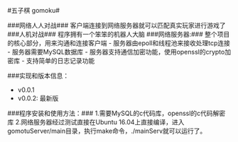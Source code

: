 #五子棋 gomoku#

###网络人人对战###
	客户端连接到网络服务器就可以匹配真实玩家进行游戏了
###人机对战###
	程序拥有一个笨笨的机器人大脑
###网络服务器:###
	整个项目的核心部分，用来沟通和连接客户端
	- 服务器由epoll和线程池来接收处理tcp连接
	- 服务器需要MySQL数据库
	- 服务器支持通信加密功能，使用openssl的crypto加密库
	- 支持简单的日志记录功能

###实现和版本信息：
- v0.0.1
- v0.0.2: 最新版

###程序安装和使用方法：###
1.需要MySQL的c代码库，openssl的c代码解密库
2.网络服务器经过测试直接在Ubuntu 16.04上直接编译，进入gomotuServer/main目录，执行make命令，./mainServ就可以运行了。

	

